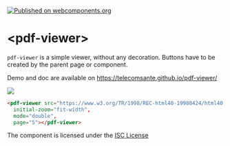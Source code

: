[![Published on webcomponents.org](https://img.shields.io/badge/webcomponents.org-published-blue.svg)](https://www.webcomponents.org/element/telecomsante/pdf-viewer)

# &lt;pdf-viewer&gt;

`pdf-viewer` is a simple viewer, without any decoration. Buttons have to be created by the parent page or component.

Demo and doc are available on https://telecomsante.github.io/pdf-viewer/

![](demo.gif)

<!---
```
<custom-element-demo>
  <template>
    <script src="../webcomponentsjs/webcomponents-lite.js"></script>
    <link rel="import" href="pdf-viewer.html">
    <style is="custom-style">
      pdf-viewer {
        width: 80%;
        height: 500px;
        margin: auto;
      }

      .container {
        display: flex;
        align-items: center;
      }
    </style>
    <div class="container">
      <next-code-block></next-code-block>
    </div>
  </template>
</custom-element-demo>
```
-->
```html
<pdf-viewer src="https://www.w3.org/TR/1998/REC-html40-19980424/html40.pdf"
  initial-zoom="fit-width",
  mode="double",
  page="5"></pdf-viewer>
```

The component is licensed under the [ISC License](LICENSE.md)
